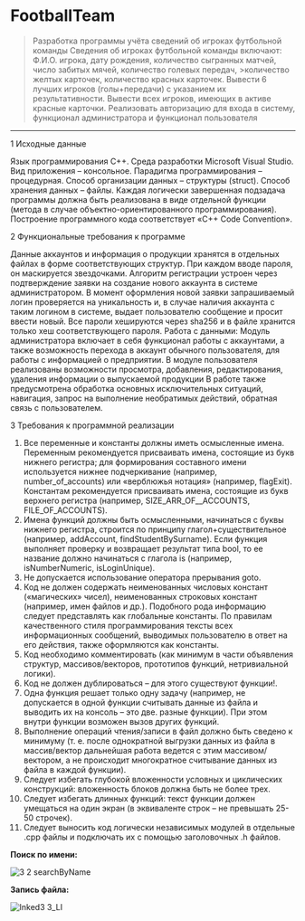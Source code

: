 # FootballTeam

>Разработка программы учёта сведений об игроках футбольной команды 
>Сведения об игроках футбольной команды включают: Ф.И.О. игрока, дату рождения, количество сыгранных матчей, число забитых мячей, количество голевых передач, >количество желтых карточек, количество красных карточек.
>Вывести 6 лучших игроков (голы+передачи) с указанием их результативности. Вывести всех игроков, имеющих в активе красные карточки.
>Реализовать авторизацию для входа в систему, функционал администратора и функционал пользователя

-------------------------------------------------------------------------------------------------------------------------------------------------------------

1 Исходные данные

Язык программирования С++.
Среда разработки Microsoft Visual Studio.
Вид приложения – консольное.
Парадигма программирования – процедурная. 
Способ организации данных – структуры (struct). 
Способ хранения данных – файлы. 
Каждая логически завершенная подзадача программы должна быть реализована в виде отдельной функции (метода в случае объектно-ориентированного программирования).
Построение программного кода соответствует «С++ Code Convention».

2 Функциональные требования к программе

Данные аккаунтов и информация о продукции хранятся в отдельных файлах в форме соответствующих структур.
При каждом вводе пароля, он маскируется звездочками.
Алгоритм регистрации устроен через подтверждение заявки на создание нового аккаунта в системе администратором. В момент оформления новой заявки запрашиваемый логин проверяется на уникальность и, в случае наличия аккаунта с таким логином в системе, выдает пользователю сообщение и просит ввести новый.
Все пароли хешируются через sha256 и в файле хранится только хеш соответствующего пароля.
Работа с данными:
Модуль администратора включает в себя функционал работы с аккаунтами, а также возможность перехода в аккаунт обычного пользователя, для работы с информацией о предприятии.
В модуле пользователя реализованы возможности просмотра, добавления, редактирования, удаления информации о выпускаемой продукции
В работе также предусмотрена обработка основных исключительных ситуаций, навигация, запрос на выполнение необратимых действий, обратная связь с пользователем.

3 Требования к программной реализации

1. Все переменные и константы должны иметь осмысленные имена. Переменным рекомендуется присваивать имена, состоящие из букв нижнего регистра; для формирования составного имени используется нижнее подчеркивание (например, number_of_accounts) или  «верблюжья нотация» (например, flagExit). Константам рекомендуется присваивать имена, состоящие из букв верхнего регистра (например, SIZE_ARR_OF__ACCOUNTS, FILE_OF_ACCOUNTS).
2. Имена функций должны быть осмысленными, начинаться с буквы нижнего регистра, строится по принципу глагол+существительное (например, addAccount, findStudentBySurname). Если функция выполняет проверку и возвращает результат типа bool, то ее название должно начинаться с глагола is (например, isNumberNumeric, isLoginUnique). 
3. Не допускается использование оператора прерывания goto.
4. Код не должен содержать неименованных числовых констант («магических» чисел), неименованных строковых констант (например, имен файлов и др.). Подобного рода информацию следует представлять как глобальные константы. По правилам качественного стиля программирования тексты всех информационных сообщений, выводимых пользователю в ответ на его действия, также оформляются как константы.
5. Код необходимо комментировать (как минимум в части объявления структур, массивов/векторов, прототипов функций, нетривиальной логики).
6. Код не должен дублироваться – для этого существуют функции!.
7. Одна функция решает только одну задачу (например, не допускается в одной функции считывать данные из файла и выводить их на консоль – это две.
разные функции). При этом внутри функции возможен вызов других функций.
8. Выполнение операций чтения/записи в файл должно быть сведено к минимуму (т. е. после однократной выгрузки данных из файла в массив/вектор дальнейшая работа ведется с этим массивом/вектором, а не происходит многократное считывание данных из файла в каждой функции).
9. Следует избегать глубокой вложенности условных и циклических конструкций: вложенность блоков должна быть не более трех.
10. Следует избегать длинных функций: текст функции должен умещаться на один экран (в эквиваленте строк – не превышать 25-50 строчек). 
11. Следует выносить код логически независимых модулей в отдельные .cpp файлы и подключать их с помощью заголовочных .h файлов.

**Поиск по имени:**

![3 2 searchByName](https://user-images.githubusercontent.com/91983402/178626373-7c536081-ff44-4db1-a6bb-62ea567ca59b.jpg)

**Запись файла:**

![Inked3 3_LI](https://user-images.githubusercontent.com/91983402/178626382-74800653-bbf8-4001-b8c8-74cd0e923d84.jpg)
